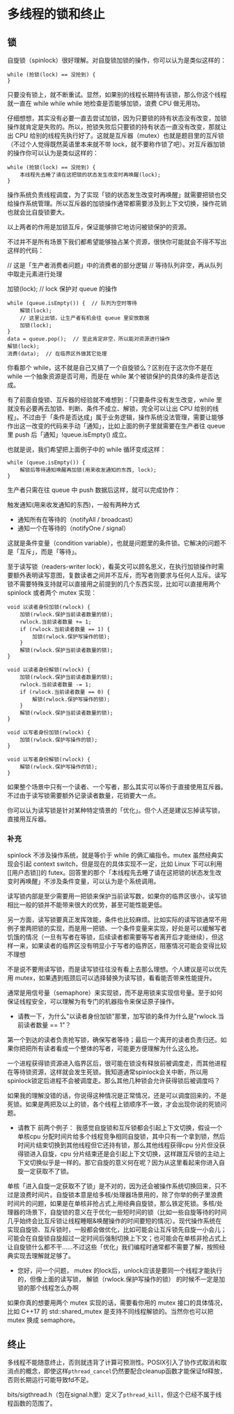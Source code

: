 # 多线程的锁和终止

## 锁

自旋锁（spinlock）很好理解。对自旋锁加锁的操作，你可以认为是类似这样的：

```
while (抢锁(lock) == 没抢到) {
}
```
只要没有锁上，就不断重试。显然，如果别的线程长期持有该锁，那么你这个线程就一直在 while while while 地检查是否能够加锁，浪费 CPU 做无用功。

仔细想想，其实没有必要一直去尝试加锁，因为只要锁的持有状态没有改变，加锁操作就肯定是失败的。所以，抢锁失败后只要锁的持有状态一直没有改变，那就让出 CPU 给别的线程先执行好了。这就是互斥器（mutex）也就是题目里的互斥锁（不过个人觉得既然英语里本来就不带 lock，就不要称作锁了吧）。对互斥器加锁的操作你可以认为是类似这样的：

```
while (抢锁(lock) == 没抢到) {
    本线程先去睡了请在这把锁的状态发生改变时再唤醒(lock);
}
```

操作系统负责线程调度，为了实现「锁的状态发生改变时再唤醒」就需要把锁也交给操作系统管理。所以互斥器的加锁操作通常都需要涉及到上下文切换，操作花销也就会比自旋锁要大。

以上两者的作用是加锁互斥，保证能够排它地访问被锁保护的资源。

不过并不是所有场景下我们都希望能够独占某个资源，很快你可能就会不得不写出这样的代码：

// 这是「生产者消费者问题」中的消费者的部分逻辑
// 等待队列非空，再从队列中取走元素进行处理

加锁(lock);  // lock 保护对 queue 的操作
```
while (queue.isEmpty()) {  // 队列为空时等待
    解锁(lock);
    // 这里让出锁，让生产者有机会往 queue 里安放数据
    加锁(lock);
}
data = queue.pop();  // 至此肯定非空，所以能对资源进行操作
解锁(lock);
消费(data);  // 在临界区外做其它处理
```

你看那个 while，这不就是自己又搞了一个自旋锁么？区别在于这次你不是在 while 一个抽象资源是否可用，而是在 while 某个被锁保护的具体的条件是否达成。

有了前面自旋锁、互斥器的经验就不难想到：「只要条件没有发生改变，while 里就没有必要再去加锁、判断、条件不成立、解锁，完全可以让出 CPU 给别的线程」。不过由于「条件是否达成」属于业务逻辑，操作系统没法管理，需要让能够作出这一改变的代码来手动「通知」，比如上面的例子里就需要在生产者往 queue 里 push 后「通知」!queue.isEmpty() 成立。

也就是说，我们希望把上面例子中的 while 循环变成这样：

```
while (queue.isEmpty()) {
    解锁后等待通知唤醒再加锁(用来收发通知的东西, lock);
}
```

生产者只需在往 queue 中 push 数据后这样，就可以完成协作：

触发通知(用来收发通知的东西)，一般有两种方式

* 通知所有在等待的（notifyAll / broadcast）
* 通知一个在等待的（notifyOne / signal）

这就是条件变量（condition variable），也就是问题里的条件锁。它解决的问题不是「互斥」，而是「等待」。

至于读写锁（readers-writer lock），看英文可以顾名思义，在执行加锁操作时需要额外表明读写意图，复数读者之间并不互斥，而写者则要求与任何人互斥。读写锁不需要特殊支持就可以直接用之前提到的几个东西实现，比如可以直接用两个 spinlock 或者两个 mutex 实现：

```
void 以读者身份加锁(rwlock) {
    加锁(rwlock.保护当前读者数量的锁);
    rwlock.当前读者数量 += 1;
    if (rwlock.当前读者数量 == 1) {
        加锁(rwlock.保护写操作的锁);
    }
    解锁(rwlock.保护当前读者数量的锁);
}

void 以读者身份解锁(rwlock) {
    加锁(rwlock.保护当前读者数量的锁);
    rwlock.当前读者数量 -= 1;
    if (rwlock.当前读者数量 == 0) {
        解锁(rwlock.保护写操作的锁);
    }
    解锁(rwlock.保护当前读者数量的锁);
}

void 以写者身份加锁(rwlock) {
    加锁(rwlock.保护写操作的锁);
}

void 以写者身份解锁(rwlock) {
    解锁(rwlock.保护写操作的锁);
}
```

如果整个场景中只有一个读者、一个写者，那么其实可以等价于直接使用互斥器。不过由于读写锁需要额外记录读者数量，花销要大一点。

你可以认为读写锁是针对某种特定情景的「优化」。但个人还是建议忘掉读写锁，直接用互斥器。

### 补充

spinlock 不涉及操作系统，就是等价于 while 的俩汇编指令。mutex 虽然经典实现会引起 context switch，但是现在的具体实现不一定，比如 Linux 下可以利用[[用户态锁]]的 futex。回答里的那个「本线程先去睡了请在这把锁的状态发生改变时再唤醒」不涉及条件变量，可以认为是个系统调用。

读写锁内部是至少需要用一把锁来保护当前读写数，如果你的临界区很小，读写锁相比一般的锁并不能带来很大的优势，甚至可能性能更低。

另一方面，读写锁要真正发挥效能，条件也比较麻烦。比如实际的读写锁通常不用例子里两把锁的实现，而是用一把锁、一个条件变量来实现，好处是可以缓解写者饥饿的情况（一旦有写者在等锁，后续读者都需要等写者离开后才能继续），但这样一来，如果读者的临界区没有明显小于写者的临界区，阻塞情况可能会变得比较不理想

不是说不要用读写锁，而是读写锁往往没有看上去那么理想。个人建议是可以优先用 mutex，如果遇到瓶颈后可以选择替换为读写锁，看看能否带来性能提升。

通常是用信号量（semaphore）来实现锁，而不是用锁来实现信号量。至于如何保证线程安全，可以理解为有专门的机器指令来保证原子操作。

* 请教一下，为什么"以读者身份加锁"那里，加写锁的条件为什么是"rwlock.当前读者数量 == 1"？

第一个到达的读者负责抢写锁，确保写者等待；最后一个离开的读者负责归还。如果你把把所有读者看成一个整体的写者，可能更方便理解为什么这么抢。

一个进程获得锁资源进入临界区后，很可能在锁没有释放前被调度走，而其他进程在等待锁资源，这样就会发生死锁。我知道通常spinlock会关中断，所以用spinlock锁定后进程不会被调度走。那么其他几种锁会允许获得锁后被调度吗？

如果我的理解没错的话，你说得这种情况是正常情况，还是可以调度回来的，不是死锁。如果是两把及以上的锁，各个线程上锁顺序不一致，才会出现你说的死锁问题。

* 请教下 前两个例子： 我感觉自旋锁和互斥锁都会引起上下文切换，假设一个单核cpu 分配时间片给多个线程竞争相同自旋锁，其中只有一个拿到锁，然后时间片结束切换到其他线程但它还持有锁，那么其他线程获得cpu 分片但没获得锁进入自旋，cpu 分片结束还是会引起上下文切换，这样跟互斥锁的主动上下文切换似乎是一样的。那它自旋的意义何在呢？因为从这里看起来你进入自旋一定获取不了锁。

单核「进入自旋一定获取不了锁」是不对的，因为还会被操作系统切换回来，只不过是浪费时间片。自旋锁本意是给多核/处理器场景用的，除了你举的例子里浪费时间片的问题，如果是在单核非抢占式上用经典自旋锁，那么铁定死锁。多核/处理器的场景下，自旋锁的意义在于优化一些短时间的锁（比如一些自旋等待的时间几乎始终会比互斥锁让线程睡眠&唤醒操作的时间要短的情况）。现代操作系统在实现自旋锁、互斥锁时，一般都会做优化，比如可能会让互斥锁先自旋一小会儿；可能会在自旋锁自旋超过一定时间后强制切换上下文；也可能会在单核非抢占式上让自旋锁什么都不干……不过这些「优化」我们编程时通常都不需要了解，按照经典实现去理解就足够了。

* 您好，问一个问题， mutex 的lock后，unlock应该是要同一个线程才能执行的，但像上面的读写锁， 解锁（rwlock.保护写操作的锁） 的时候不一定是加锁的那个线程怎么办啊

如果你真的想要用两个 mutex 实现的话，需要看你用的 mutex 接口的具体情况，比如 C++17 的 std::shared_mutex 是支持不同线程解锁的。当然你也可以把 mutex 换成 semaphore。

## 终止

多线程不能随意终止，否则就违背了计算可预测性。POSIX引入了协作式取消和取消点的概念，即使这样`pthread_cancel`仍然要配合cleanup函数才能保证fd释放，否则长期运行可能导致fd不足。

bits/sigthread.h（包在signal.h里）定义了`pthread_kill`，但这个已经不属于线程函数的范围了。